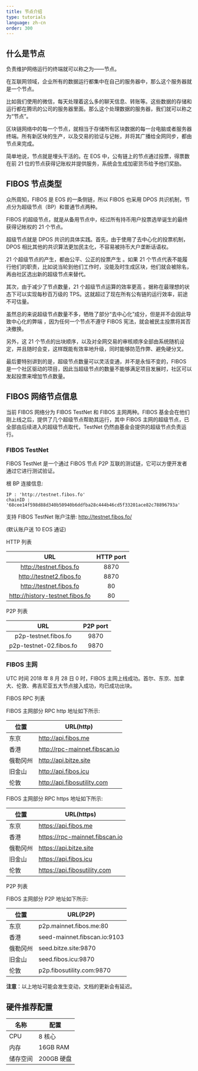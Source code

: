 ```yaml
---
title: 节点介绍
type: tutorials
language: zh-cn
order: 300
---
```


## 什么是节点

负责维护网络运行的终端就可以称之为——节点。

在互联网领域，企业所有的数据运行都集中在自己的服务器中，那么这个服务器就是一个节点。

比如我们使用的微信，每天处理着这么多的聊天信息、转账等。这些数据的存储和运行都在腾讯的公司的服务器里面。那么这个处理数据的服务器，我们就可以称之为“节点”。

区块链网络中的每一个节点，就相当于存储所有区块数据的每一台电脑或者服务器终端。所有新区块的生产，以及交易的验证与记帐，并将其广播给全网同步，都由节点来完成。

简单地说，节点就是埋头干活的。在 EOS 中，公有链上的节点通过投票，得票数在前 21 位的节点获得记账权并提供服务，系统会生成加密货币给予他们奖励。

## FIBOS 节点类型

众所周知，FIBOS 是 EOS 的一条侧链，所以 FIBOS 也采用 DPOS 共识机制，节点分为超级节点（BP）和普通节点两种。

FIBOS 的超级节点，就是从备用节点中，经过所有持币用户投票选举诞生的最终获得记帐权的 21 个节点。

超级节点就是 DPOS 共识的具体实践。首先，由于使用了去中心化的投票机制，DPOS 相比其他的共识算法更加民主化，不容易被持币大户垄断话语权。

21 个超级节点的产生，都由公平、公正的投票产生 。如果 21 个节点代表不能履行他们的职责，比如说当轮到他们工作时，没能及时生成区块，他们就会被除名，再由社区选出新的超级节点来替代。

其次，由于减少了节点数量，21 个超级节点运算的效率更高 。据称在最理想的状态下可以实现每秒百万级的 TPS。这就超过了现在所有公有链的运行效率，前途不可估量。

虽然总的来说超级节点数量不多，牺牲了部分“去中心化”成分，但是并不会因此导致中心化的弊端 ，因为任何一个节点不遵守 FIBOS 宪法，就会被民主投票将其否决撤换。

另外，这 21 个节点的出块顺序，以及对全网交易的审核顺序全部由系统随机设定，并且随时会变，这样既能有效率地升级，同时能够防范作弊、避免硬分叉。

最后要特别讲到的是，超级节点数量可以灵活变通，并不是永恒不变的，FIBOS 是一个社区驱动的项目，因此当超级节点的数量不能够满足项目发展时，社区可以发起投票来增加节点数量。

## FIBOS 网络节点信息

当前 FIBOS 网络分为 FIBOS TestNet 和 FIBOS 主网两种。FIBOS 基金会在他们刚上线之后，提供了几个超级节点帮助其运行，其中 FIBOS 主网的超级节点，已全部由后续进入的超级节点取代，TestNet 仍然由基金会提供的超级节点负责运行。

### FIBOS TestNet

FIBOS TestNet 是一个通过 FIBOS 节点 P2P 互联的测试链，它可以方便开发者通过它进行测试验证。

根 BP 连接信息: 

```
IP : 'http://testnet.fibos.fo'
chainID : '68cee14f598d88d340b50940b6ddfba28c444b46cd5f33201ace82c78896793a'
```

支持 FIBOS TestNet 账户注册: <http://testnet.fibos.fo/>

(默认账户送 10 EOS 通证)

HTTP 列表

|              URL              | HTTP port |
| :-----------------------------: | :-------: |
|     http://testnet.fibos.fo     |   8870    |
|    http://testnet2.fibos.fo     |   8870    |
|     http://testnet.fibos.fo     |    80     |
| http://history-testnet.fibos.fo |    80     |

P2P 列表

|          URL          | P2P port |
| :---------------------: | :------: |
|  p2p-testnet.fibos.fo   |   9870   |
| p2p-testnet-02.fibos.fo |   9870   |

### FIBOS 主网

UTC 时间 2018 年 8 月 28 日 0 时，FIBOS 主网上线成功。首尔、东京、加拿大、伦敦、弗吉尼亚五大节点接入成功，均已成功出块。

FIBOS RPC 列表

FIBOS 主网部分 RPC  http 地址如下所示:

| 位置     | URL(http)               |
| -------- | ----------------------------- |
| 东京     | http://api.fibos.me           |
| 香港     | http://rpc-mainnet.fibscan.io |
| 俄勒冈州 | http://api.bitze.site         |
| 旧金山   | http://api.fibos.icu          |
| 伦敦     | http://api.fibosutility.com   |

FIBOS 主网部分 RPC  https 地址如下所示:

| 位置     | URL(https)               |
| -------- | ------------------------------ |
| 东京     | https://api.fibos.me           |
| 香港     | https://rpc-mainnet.fibscan.io |
| 俄勒冈州 | https://api.bitze.site         |
| 旧金山   | https://api.fibos.icu          |
| 伦敦     | https://api.fibosutility.com   |

P2P 列表

FIBOS 主网部分 P2P 地址如下所示:

| 位置     | URL(P2P)                     |
| -------- | ---------------------------- |
| 东京     | p2p.mainnet.fibos.me:80      |
| 香港     | seed-mainnet.fibscan.io:9103 |
| 俄勒冈州 | seed.bitze.site:9870         |
| 旧金山   | seed.fibos.icu:9870          |
| 伦敦     | p2p.fibosutility.com:9870    |

**注意**：以上地址可能会发生变动，文档的更新会有延迟。

## 硬件推荐配置

| 名称     | 配置       |
| -------- | ---------- |
| CPU      | 8 核心     |
| 内存     | 16GB RAM   |
| 储存空间 | 200GB 硬盘 |


